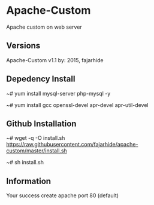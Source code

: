 Apache-Custom 
=============

Apache custom on web server

Versions
--------

Apache-Custom v1.1 by: 2015, fajarhide


Depedency Install
-----------------

~# yum install mysql-server php-mysql -y

~# yum install gcc openssl-devel apr-devel apr-util-devel


Github Installation
-------------------

  ~# wget -q -O install.sh https://raw.githubusercontent.com/fajarhide/apache-custom/master/install.sh
  
  ~# sh install.sh


Information
-----------

Your success create apache port 80 (default)
